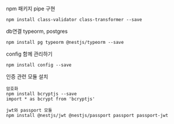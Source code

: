 npm 패키지
pipe 구현

```
npm install class-validator class-transformer --save
```

db연결
typeorm, postgres

```
npm install pg typeorm @nestjs/typeorm --save
```

config 함께 관리하기

```
npm install config --save
```

인증 관련 모듈 설치

```
암호화
npm install bcryptjs --save
import * as bcrypt from 'bcryptjs'
```
```
jwt와 passport 모듈
npm install @nestjs/jwt @nestjs/passport passport passport-jwt
```